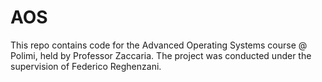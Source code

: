 # AOS

This repo contains code for the Advanced Operating Systems course @ Polimi, held by Professor Zaccaria. 
The project was conducted under the supervision of Federico Reghenzani.

